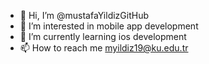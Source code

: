 - 👋 Hi, I’m @mustafaYildizGitHub
- 👀 I’m interested in mobile app development
- 🌱 I’m currently learning ios development
- 📫 How to reach me myildiz19@ku.edu.tr

<!---
mustafaYildizGitHub/mustafaYildizGitHub is a ✨ special ✨ repository because its `README.md` (this file) appears on your GitHub profile.
You can click the Preview link to take a look at your changes.
--->
